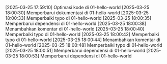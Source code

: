 [2025-03-25 17:59:10] Optimasi kode di 01-hello-world
[2025-03-25 18:00:30] Memperbarui dokumentasi di 01-hello-world
[2025-03-25 18:00:33] Memperbaiki typo di 01-hello-world
[2025-03-25 18:00:35] Memperbarui dependensi di 01-hello-world
[2025-03-25 18:00:38] Menambahkan komentar di 01-hello-world
[2025-03-25 18:00:40] Memperbaiki typo di 01-hello-world
[2025-03-25 18:00:42] Memperbaiki typo di 01-hello-world
[2025-03-25 18:00:44] Menambahkan komentar di 01-hello-world
[2025-03-25 18:00:48] Memperbaiki typo di 01-hello-world
[2025-03-25 18:00:51] Memperbarui dependensi di 01-hello-world
[2025-03-25 18:00:53] Memperbarui dependensi di 01-hello-world

